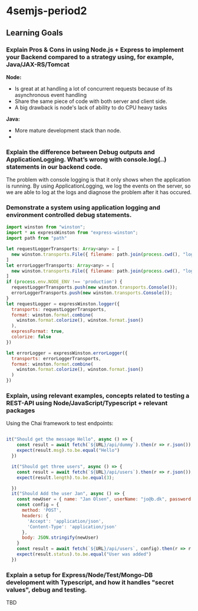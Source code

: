 # 4semjs-period2

## Learning Goals

### Explain Pros & Cons in using Node.js + Express to implement your Backend compared to a strategy using, for example, Java/JAX-RS/Tomcat
 **Node:**
  - Is great at at handling a lot of concurrent requests because of its asynchronous event handling
  - Share the same piece of code with both server and client side.
  - A big drawback is node's lack of ability to do CPU heavy tasks
  
 
 **Java:**
 
 - More mature development stack than node.
 - 


### Explain the difference between Debug outputs and ApplicationLogging. What’s wrong with console.log(..) statements in our backend code.

The problem with console logging is that it only shows when the application is running. By using ApplicationLogging, we log the events on the server, so we are able to log at the logs and diagnose the problem after it has occured.

### Demonstrate a system using application logging and environment controlled debug statements.

```javascript
import winston from "winston";
import * as expressWinston from "express-winston";
import path from "path"

let requestLoggerTransports: Array<any> = [
  new winston.transports.File({ filename: path.join(process.cwd(), "logs", "request.log") })
]
let errorLoggerTransports: Array<any> = [
  new winston.transports.File({ filename: path.join(process.cwd(), "logs", "error.log") })
]
if (process.env.NODE_ENV !== 'production') {
  requestLoggerTransports.push(new winston.transports.Console());
  errorLoggerTransports.push(new winston.transports.Console());
}
let requestLogger = expressWinston.logger({
  transports: requestLoggerTransports,
  format: winston.format.combine(
    winston.format.colorize(), winston.format.json()
  ),
  expressFormat: true,
  colorize: false
})

let errorLogger = expressWinston.errorLogger({
  transports: errorLoggerTransports,
  format: winston.format.combine(
    winston.format.colorize(), winston.format.json()
  )
})
```

### Explain, using relevant examples, concepts related to testing a REST-API using Node/JavaScript/Typescript + relevant packages 
Using the Chai framework to test endpoints:
```javascript

it("Should get the message Hello", async () => {
    const result = await fetch(`${URL}/api/dummy`).then(r => r.json());
    expect(result.msg).to.be.equal("Hello")
  })

  it("Should get three users", async () => {
    const result = await fetch(`${URL}/api/users`).then(r => r.json());
    expect(result.length).to.be.equal(3);

  })
  it("Should Add the user Jan", async () => {
    const newUser = { name: "Jan Olsen", userName: "jo@b.dk", password: "secret", role: "user" }
    const config = {
      method: 'POST',
      headers: {
        'Accept': 'application/json',
        'Content-Type': 'application/json'
      },
      body: JSON.stringify(newUser)
    }
    const result = await fetch(`${URL}/api/users`, config).then(r => r.json());
    expect(result.status).to.be.equal("User was added")
  })

```



### Explain a setup for Express/Node/Test/Mongo-DB development with Typescript, and how it handles "secret values",  debug and testing.

TBD


